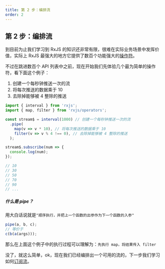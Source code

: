 ```yaml
---
title: 第 2 步：编排流
order: 2
---
```


## 第 2 步：编排流

到目前为止我们学习到 RxJS 的知识还非常有限，很难在实际业务场景中发挥价值，实际上 RxJS 最强大的地方它提供了数百个功能强大的[操作符](/operators/basic/audit)。

不过在跳进数百个 API 列表中之前，现在开始我们先体验几个最为简单的操作符，看下面这个例子：

1. 创建一个每秒钟推送一次的流
2. 将每次推送的数据乘于 10
3. 去除掉能够被 4 整除的推送

```typescript
import { interval } from 'rxjs';
import { map, filter } from 'rxjs/operators';

const stream$ = interval(1000) // 创建一个每秒钟推送一次的流
  .pipe(
    map(v => v * 10), // 将每次推送的数据乘于 10
    filter(v => v % 4 !== 0), // 去除掉能够被 4 整除的推送
  );

stream$.subscribe(num => {
  console.log(num);
});

// 10
// 30
// 50
// 70
// 90
// ...
```

##### 什么是 pipe？

用大白话说就是`"顺序执行，并把上一个函数的出参作为下一个函数的入参"`

```typescript
pipe(a, b, c);
// 等价于
c(b(a(args)));
```

那么在上面这个例子中的执行过程可以理解为：`先执行 map，将结果传入 filter`

没了，就这么简单，ok，现在我们已经编排出一个可用的流的，下一步我们学习如何[订阅流](/core/subscription)。
